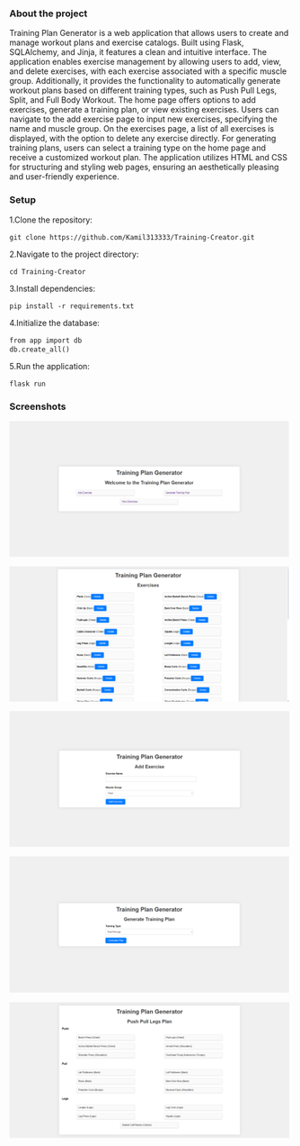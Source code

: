 ### About the project

Training Plan Generator is a web application that allows users to create and manage workout plans and exercise catalogs. Built using Flask, SQLAlchemy, and Jinja, it features a clean and intuitive interface. The application enables exercise management by allowing users to add, view, and delete exercises, with each exercise associated with a specific muscle group. Additionally, it provides the functionality to automatically generate workout plans based on different training types, such as Push Pull Legs, Split, and Full Body Workout. The home page offers options to add exercises, generate a training plan, or view existing exercises. Users can navigate to the add exercise page to input new exercises, specifying the name and muscle group. On the exercises page, a list of all exercises is displayed, with the option to delete any exercise directly. For generating training plans, users can select a training type on the home page and receive a customized workout plan. The application utilizes HTML and CSS for structuring and styling web pages, ensuring an aesthetically pleasing and user-friendly experience.

### Setup

1.Clone the repository:
```
git clone https://github.com/Kamil313333/Training-Creator.git
```
2.Navigate to the project directory:
```
cd Training-Creator
```
3.Install dependencies:
```
pip install -r requirements.txt
```
4.Initialize the database:
```
from app import db
db.create_all()
```
5.Run the application:
```
flask run
```

### Screenshots


![1](scr1.png)




![2](scr2.png)




![3](scr3.png)




![4](scr4.png)




![5](scr5.png)

